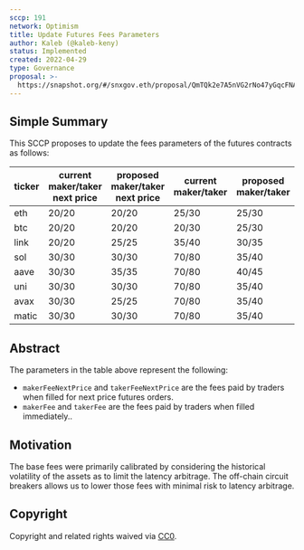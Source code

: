 ```yaml
---
sccp: 191
network: Optimism
title: Update Futures Fees Parameters
author: Kaleb (@kaleb-keny)
status: Implemented
created: 2022-04-29
type: Governance
proposal: >-
  https://snapshot.org/#/snxgov.eth/proposal/QmTQk2e7A5nVG2rNo47yGqcFNAkMqUy4v1E5ajgeEtuzYc
---
```


## Simple Summary

<!--"If you can't explain it simply, you don't understand it well enough." Provide a simplified and layman-accessible explanation of the SCCP.-->

This SCCP proposes to update the fees parameters of the futures contracts as follows:

| **ticker** 	| **current maker/taker next price** 	| **proposed maker/taker next price** 	| **current maker/taker** 	| **proposed maker/taker** 	|
|------------	|------------------------------------	|-------------------------------------	|-------------------------	|--------------------------	|
| eth        	| 20/20                              	| 20/20                               	| 25/30                   	| 25/30                    	|
| btc        	| 20/20                              	| 20/20                               	| 20/30                   	| 25/30                    	|
| link       	| 20/20                              	| 25/25                               	| 35/40                   	| 30/35                    	|
| sol        	| 30/30                              	| 30/30                               	| 70/80                   	| 35/40                    	|
| aave       	| 30/30                              	| 35/35                               	| 70/80                   	| 40/45                    	|
| uni        	| 30/30                              	| 30/30                               	| 70/80                   	| 35/40                    	|
| avax       	| 30/30                              	| 25/25                               	| 70/80                   	| 35/40                    	|
| matic      	| 30/30                              	| 30/30                               	| 70/80                   	| 35/40                    	|

## Abstract

<!--A short (~200 word) description of the variable change proposed.-->

The parameters in the table above represent the following:
- `makerFeeNextPrice` and `takerFeeNextPrice` are the fees paid by traders when filled for next price futures orders.
- `makerFee` and `takerFee` are the fees paid by traders when filled immediately..

## Motivation

<!--The motivation is critical for SCCPs that want to update variables within Synthetix. It should clearly explain why the existing variable is not incentive aligned. SCCP submissions without sufficient motivation may be rejected outright.-->

The base fees were primarily calibrated by considering the historical volatility of the assets as to limit the latency arbitrage. The off-chain circuit breakers allows us to lower those fees with minimal  risk to latency arbitrage.

## Copyright

Copyright and related rights waived via [CC0](https://creativecommons.org/publicdomain/zero/1.0/).
